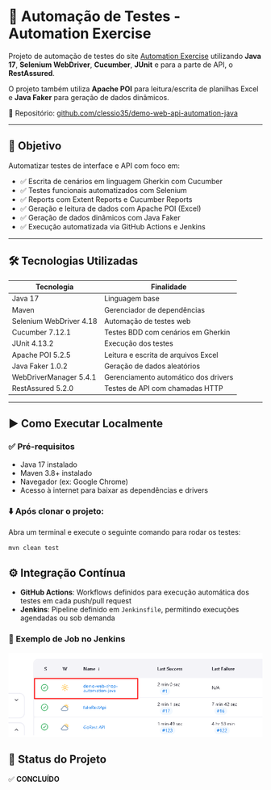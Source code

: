 # 🧪 Automação de Testes - Automation Exercise

Projeto de automação de testes do site [Automation Exercise](https://automationexercise.com/) utilizando **Java 17**,
**Selenium WebDriver**, **Cucumber**, **JUnit** e para a parte de API, o **RestAssured**.

O projeto também utiliza **Apache POI** para leitura/escrita de planilhas Excel e **Java Faker** para geração de dados dinâmicos.

🔗 Repositório: [github.com/clessio35/demo-web-api-automation-java](https://github.com/clessio35/demo-web-api-automation-java)

---

## 🚀 Objetivo

Automatizar testes de interface e API com foco em:

- ✅ Escrita de cenários em linguagem Gherkin com Cucumber
- ✅ Testes funcionais automatizados com Selenium
- ✅ Reports com Extent Reports e Cucumber Reports
- ✅ Geração e leitura de dados com Apache POI (Excel)
- ✅ Geração de dados dinâmicos com Java Faker
- ✅ Execução automatizada via GitHub Actions e Jenkins

---

## 🛠️ Tecnologias Utilizadas

| Tecnologia               | Finalidade                                             |
|--------------------------|--------------------------------------------------------|
| Java 17                  | Linguagem base                                         |
| Maven                    | Gerenciador de dependências                            |
| Selenium WebDriver 4.18  | Automação de testes web                                |
| Cucumber 7.12.1          | Testes BDD com cenários em Gherkin                     |
| JUnit 4.13.2             | Execução dos testes                                    |
| Apache POI 5.2.5         | Leitura e escrita de arquivos Excel                    |
| Java Faker 1.0.2         | Geração de dados aleatórios                            |
| WebDriverManager 5.4.1   | Gerenciamento automático dos drivers                   |
| RestAssured 5.2.0        | Testes de API com chamadas HTTP                        |

---

## ▶️ Como Executar Localmente

### ✅ Pré-requisitos

- Java 17 instalado  
- Maven 3.8+ instalado  
- Navegador (ex: Google Chrome)  
- Acesso à internet para baixar as dependências e drivers

### ⬇️ Após clonar o projeto:

Abra um terminal e execute o seguinte comando para rodar os testes:

```bash
mvn clean test


```

## ⚙️ Integração Contínua

- **GitHub Actions**: Workflows definidos para execução automática dos testes em cada push/pull request
- **Jenkins**: Pipeline definido em `Jenkinsfile`, permitindo execuções agendadas ou sob demanda

### 📸 Exemplo de Job no Jenkins

![Jenkins Job](https://github.com/clessio35/demo-webshop-automation-java/blob/main/images/jenkins-job-demo-webshop.png?raw=true)

## 📌 Status do Projeto

✅ **CONCLUÍDO**
